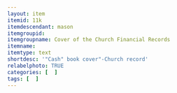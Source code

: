 ```yaml
---
layout: item
itemid: 11k
itemdescendant: mason
itemgroupid: 
itemgroupname: Cover of the Church Financial Records 
itemname: 
itemtype: text
shortdesc: '"Cash" book cover"-Church record'
relabelphoto: TRUE 
categories: [  ]
tags: [  ]
---
```







